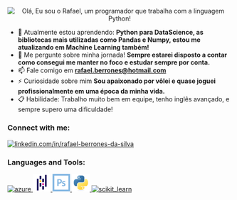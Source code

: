 <p align="center">
  <img src="https://github.com/RafaelBerrones/RafaelBerrones/raw/main/assets/header-github.gif" alt="Olá, Eu sou o Rafael, um programador que trabalha com a linguagem Python!">
</p>

- 🌱 Atualmente estou aprendendo: **Python para DataScience, as bibliotecas mais utilizadas como Pandas e Numpy, estou me atualizando em Machine Learning também!**
- 💬 Me pergunte sobre minha jornada! **Sempre estarei disposto a contar como consegui me manter no foco e estudar sempre por conta.**
- 📫 Fale comigo em **rafael.berrones@hotmail.com**
- ⚡ Curiosidade sobre mim **Sou apaixonado por vôlei e quase joguei profissionalmente em uma época da minha vida.**
- 📋 Habilidade: Trabalho muito bem em equipe, tenho inglês avançado, e sempre supero uma dificuldade!
<h3 align="left">Connect with me:</h3>
<p align="left">
<a href="https://linkedin.com/in/linkedin.com/in/rafael-berrones-da-silva" target="blank"><img align="center" src="https://raw.githubusercontent.com/rahuldkjain/github-profile-readme-generator/master/src/images/icons/Social/linked-in-alt.svg" alt="linkedin.com/in/rafael-berrones-da-silva" height="30" width="40" /></a>
</p>

<h3 align="left">Languages and Tools:</h3>
<p align="left"> <a href="https://azure.microsoft.com/en-in/" target="_blank" rel="noreferrer"> <img src="https://www.vectorlogo.zone/logos/microsoft_azure/microsoft_azure-icon.svg" alt="azure" width="40" height="40"/> </a> <a href="https://pandas.pydata.org/" target="_blank" rel="noreferrer"> <img src="https://raw.githubusercontent.com/devicons/devicon/2ae2a900d2f041da66e950e4d48052658d850630/icons/pandas/pandas-original.svg" alt="pandas" width="40" height="40"/> </a> <a href="https://www.photoshop.com/en" target="_blank" rel="noreferrer"> <img src="https://raw.githubusercontent.com/devicons/devicon/master/icons/photoshop/photoshop-line.svg" alt="photoshop" width="40" height="40"/> </a> <a href="https://www.python.org" target="_blank" rel="noreferrer"> <img src="https://raw.githubusercontent.com/devicons/devicon/master/icons/python/python-original.svg" alt="python" width="40" height="40"/> </a> <a href="https://scikit-learn.org/" target="_blank" rel="noreferrer"> <img src="https://upload.wikimedia.org/wikipedia/commons/0/05/Scikit_learn_logo_small.svg" alt="scikit_learn" width="40" height="40"/> </a> </p>

